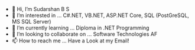 - 👋 Hi, I’m Sudarshan B S
- 👀 I’m interested in ... C#.NET, VB.NET, ASP.NET Core, SQL (PostGreSQL, MS SQL Server) 
- 🌱 I’m currently learning ... Diploma in .NET Programming
- 💞️ I’m looking to collaborate on ... Software Technologies AF
- 📫 How to reach me ... Have a Look at my Email!

<!---
sudarshanbs/sudarshanbs is a ✨ special ✨ repository because its `README.md` (this file) appears on your GitHub profile.
You can click the Preview link to take a look at your changes.
--->
